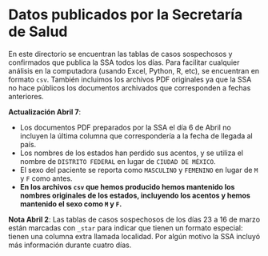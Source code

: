 # Datos publicados por la Secretaría de Salud

En este directorio se encuentran las tablas de casos sospechosos y confirmados que publica la SSA todos los días. Para facilitar cualquier análisis en la computadora (usando Excel, Python, R, etc), se encuentran en formato `csv`. También incluimos los archivos PDF originales ya que la SSA no hace públicos los documentos archivados que corresponden a fechas anteriores.

**Actualización Abril 7**:

- Los documentos PDF preparados por la SSA el día 6 de Abril no incluyen la última columna que correspondería a la fecha de llegada al país.
- Los nombres de los estados han perdido sus acentos, y se utiliza el nombre de `DISTRITO FEDERAL` en lugar de `CIUDAD DE MÉXICO`.
- El sexo del paciente se reporta como `MASCULINO` y `FEMENINO` en lugar de `M` y `F` como antes.
- **En los archivos `csv` que hemos producido hemos mantenido los nombres originales de los estados, incluyendo los acentos y hemos mantenido el sexo como `M` y `F`.**

**Nota Abril 2**: Las tablas de casos sospechosos de los días 23 a 16 de marzo están marcadas con `_star` para indicar que tienen un formato especial: tienen una columna extra llamada localidad. Por algún motivo la SSA incluyó más información durante cuatro días.
